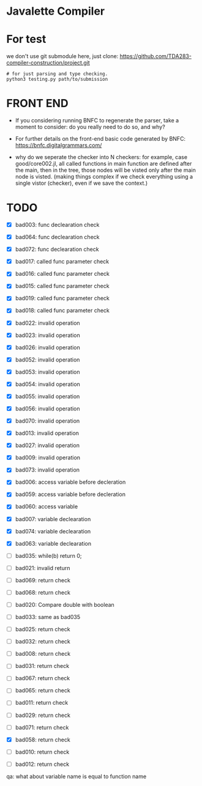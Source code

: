 # Javalette Compiler

# For test
we don't use git submodule here, just clone: https://github.com/TDA283-compiler-construction/project.git

```
# for just parsing and type checking.
python3 testing.py path/to/submission 
```


# FRONT END
+ If you considering running BNFC to regenerate the parser, take a moment to consider: do you really need to do so, and why?

+ For further details on the front-end basic code generated by BNFC: https://bnfc.digitalgrammars.com/


+ why do we seperate the checker into N checkers: for example, case good/core002.jl, all called functions in main function are defined after the main, then in the tree, those nodes will be visted only after the main node is visted. (making things complex if we check everything using a single vistor (checker), even if we save the context.)

# TODO 
- [x] bad003: func declearation check
- [x] bad064: func declearation check
- [x] bad072: func declearation check

- [x] bad017: called func parameter check
- [x] bad016: called func parameter check
- [x] bad015: called func parameter check
- [x] bad019: called func parameter check
- [x] bad018: called func parameter check

- [x] bad022: invalid operation
- [x] bad023: invalid operation

- [x] bad026: invalid operation

<!-- op -->
- [x] bad052: invalid operation
- [x] bad053: invalid operation
- [x] bad054: invalid operation
- [x] bad055: invalid operation
- [x] bad056: invalid operation
- [x] bad070: invalid operation
- [x] bad013: invalid operation


- [x] bad027: invalid operation
- [x] bad009: invalid operation

<!-- func -->
- [x] bad073: invalid operation


- [x] bad006: access variable before decleration
- [x] bad059: access variable before decleration
- [x] bad060: access variable

- [x] bad007: variable declearation
- [x] bad074: variable declearation
- [x] bad063: variable declearation

- [ ] bad035: while(b) return 0; 
- [ ] bad021: invalid return
- [ ] bad069: return check
- [ ] bad068: return check
- [ ] bad020: Compare double with boolean
- [ ] bad033: same as bad035
- [ ] bad025: return check
- [ ] bad032: return check
- [ ] bad008: return check
- [ ] bad031: return check
- [ ] bad067: return check
- [ ] bad065: return check
- [ ] bad011: return check
- [ ] bad029: return check
- [ ] bad071: return check
- [x] bad058: return check
- [ ] bad010: return check
- [ ] bad012: return check



qa: what about  variable name is equal to function name